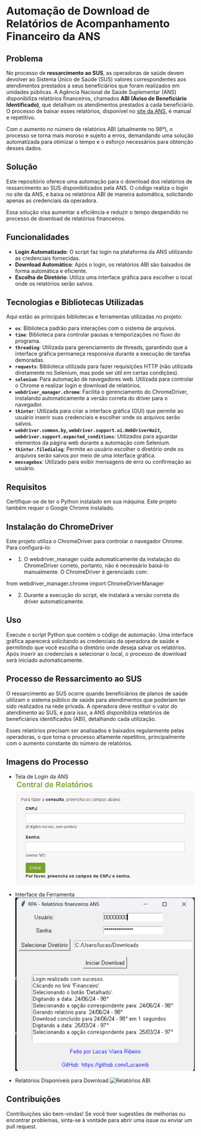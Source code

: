# Automação de Download de Relatórios de Acompanhamento Financeiro da ANS

## Problema

No processo de **ressarcimento ao SUS**, as operadoras de saúde devem devolver ao Sistema Único de Saúde (SUS) valores correspondentes aos atendimentos prestados a seus beneficiários que foram realizados em unidades públicas. A Agência Nacional de Saúde Suplementar (ANS) disponibiliza relatórios financeiros, chamados **ABI (Aviso de Beneficiário Identificado)**, que detalham os atendimentos prestados a cada beneficiário. O processo de baixar esses relatórios, disponível no [site da ANS](https://www.ans.gov.br/index.php/component/centralderelatorio/?view=login), é manual e repetitivo.

Com o aumento no número de relatórios ABI (atualmente no 98º), o processo se torna mais moroso e sujeito a erros, demandando uma solução automatizada para otimizar o tempo e o esforço necessários para obtenção desses dados.

## Solução

Este repositório oferece uma automação para o download dos relatórios de ressarcimento ao SUS disponibilizados pela ANS. O código realiza o login no site da ANS, e baixa os relatórios ABI de maneira automática, solicitando apenas as credenciais da operadora. 

Essa solução visa aumentar a eficiência e reduzir o tempo despendido no processo de download de relatórios financeiros.

## Funcionalidades

- **Login Automatizado**: O script faz login na plataforma da ANS utilizando as credenciais fornecidas.
- **Download Automático**: Após o login, os relatórios ABI são baixados de forma automática e eficiente.
- **Escolha de Diretório**: Utiliza uma interface gráfica para escolher o local onde os relatórios serão salvos.

## Tecnologias e Bibliotecas Utilizadas

Aqui estão as principais bibliotecas e ferramentas utilizadas no projeto:

- **`os`**: Biblioteca padrão para interações com o sistema de arquivos.
- **`time`**: Biblioteca para controlar pausas e temporizações no fluxo do programa.
- **`threading`**: Utilizada para gerenciamento de threads, garantindo que a interface gráfica permaneça responsiva durante a execução de tarefas demoradas.
- **`requests`**: Biblioteca utilizada para fazer requisições HTTP (não utilizada diretamente no Selenium, mas pode ser útil em certas condições).
- **`selenium`**: Para automação de navegadores web. Utilizada para controlar o Chrome e realizar login e download de relatórios.
- **`webdriver_manager.chrome`**: Facilita o gerenciamento do ChromeDriver, instalando automaticamente a versão correta do driver para o navegador.
- **`tkinter`**: Utilizada para criar a interface gráfica (GUI) que permite ao usuário inserir suas credenciais e escolher onde os arquivos serão salvos.
- **`webdriver.common.by`, `webdriver.support.ui.WebDriverWait`, `webdriver.support.expected_conditions`**: Utilizados para aguardar elementos da página web durante a automação com Selenium.
- **`tkinter.filedialog`**: Permite ao usuário escolher o diretório onde os arquivos serão salvos por meio de uma interface gráfica.
- **`messagebox`**: Utilizado para exibir mensagens de erro ou confirmação ao usuário.

## Requisitos

Certifique-se de ter o Python instalado em sua máquina. Este projeto também requer o Google Chrome instalado.

## Instalação do ChromeDriver
Este projeto utiliza o ChromeDriver para controlar o navegador Chrome. Para configurá-lo:

- 1. O webdriver_manager cuida automaticamente da instalação do ChromeDriver correto, portanto, não é necessário baixá-lo manualmente. O ChromeDriver é gerenciado com:

from webdriver_manager.chrome import ChromeDriverManager

- 2. Durante a execução do script, ele instalará a versão correta do driver automaticamente.

## Uso

Execute o script Python que contém o código de automação.
Uma interface gráfica aparecerá solicitando as credenciais da operadora de saúde e permitindo que você escolha o diretório onde deseja salvar os relatórios.
Após inserir as credenciais e selecionar o local, o processo de download será iniciado automaticamente.

## Processo de Ressarcimento ao SUS

O ressarcimento ao SUS ocorre quando beneficiários de planos de saúde utilizam o sistema público de saúde para atendimentos que poderiam ter sido realizados na rede privada. A operadora deve restituir o valor do atendimento ao SUS, e para isso, a ANS disponibiliza relatórios de beneficiários identificados (ABI), detalhando cada utilização.

Esses relatórios precisam ser analisados e baixados regularmente pelas operadoras, o que torna o processo altamente repetitivo, principalmente com o aumento constante do número de relatórios.

## Imagens do Processo

- Tela de Login da ANS
![Tela de Login](imgs/login.png)

- Interface da Ferramenta
![Interface da Ferramenta](imgs/interface.png)

- Relatórios Disponíveis para Download
![Relatórios ABI](imgs/relatorios.png)

## Contribuições

Contribuições são bem-vindas! Se você tiver sugestões de melhorias ou encontrar problemas, sinta-se à vontade para abrir uma issue ou enviar um pull request.
